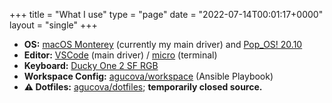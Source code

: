 +++
title = "What I use"
type = "page"
date = "2022-07-14T00:01:17+0000"
layout = "single"
+++
- **OS:** [macOS Monterey](https://www.apple.com/macos/monterey/) (currently my main driver) and [Pop_OS! 20.10](https://pop.system76.com/)
- **Editor:** [VSCode](https://code.visualstudio.com/) (main driver) / [micro](https://micro-editor.github.io/) (terminal)
- **Keyboard:** [Ducky One 2 SF RGB](https://www.duckychannel.com.tw/en/Ducky-One2-SF)
- **Workspace Config:** [agucova/workspace](https://github.com/agucova/workspace) (Ansible Playbook)
- **⚠️ Dotfiles:** [agucova/dotfiles](https://github.com/agucova/dotfiles); **temporarily closed source.**
